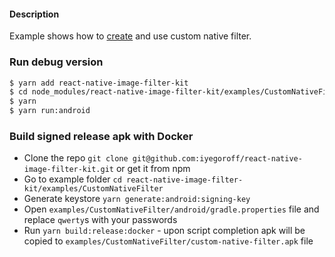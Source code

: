 #### Description
Example shows how to [create](./local_modules/react-native-image-filter-kit-haze-removal) and use custom native filter.

### Run debug version
```bash
$ yarn add react-native-image-filter-kit
$ cd node_modules/react-native-image-filter-kit/examples/CustomNativeFilter
$ yarn
$ yarn run:android
```

### Build signed release apk with Docker
- Clone the repo `git clone git@github.com:iyegoroff/react-native-image-filter-kit.git` or get it from npm
- Go to example folder `cd react-native-image-filter-kit/examples/CustomNativeFilter`
- Generate keystore `yarn generate:android:signing-key`
- Open `examples/CustomNativeFilter/android/gradle.properties` file and replace `qwerty`s with your passwords
- Run `yarn build:release:docker` - upon script completion apk will be copied to `examples/CustomNativeFilter/custom-native-filter.apk` file